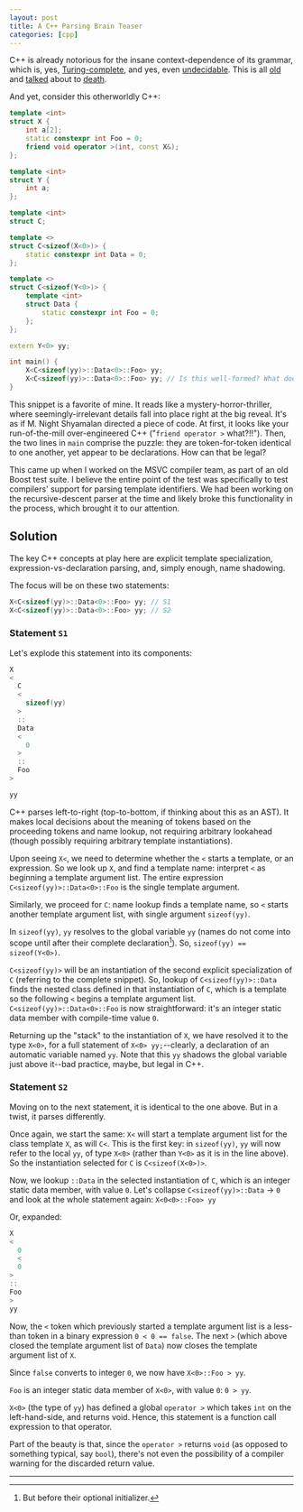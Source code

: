 ```yaml
---
layout: post
title: A C++ Parsing Brain Teaser
categories: [cpp]
---
```


C++ is already notorious for the insane context-dependence of its grammar, which is, yes,
[Turing-complete](http://port70.net/~nsz/c/c%2B%2B/turing.pdf), and yes, even
[undecidable](http://yosefk.com/c++fqa/web-vs-c++.html#misfeature-2). This is all
[old](https://stackoverflow.com/questions/794015/what-do-people-mean-when-they-say-c-has-undecidable-grammar)
and [talked](https://blog.reverberate.org/2013/08/parsing-c-is-literally-undecidable.html) about to
[death](https://medium.com/@mujjingun_23509/full-proof-that-c-grammar-is-undecidable-34e22dd8b664).

And yet, consider this otherworldly C++:

```cpp
template <int>
struct X {
    int a[2];
    static constexpr int Foo = 0;
    friend void operator >(int, const X&);
};

template <int>
struct Y {
    int a;
};

template <int>
struct C;

template <>
struct C<sizeof(X<0>)> {
    static constexpr int Data = 0;
};

template <>
struct C<sizeof(Y<0>)> {
    template <int>
    struct Data {
        static constexpr int Foo = 0;
    };
};

extern Y<0> yy;

int main() {
    X<C<sizeof(yy)>::Data<0>::Foo> yy;
    X<C<sizeof(yy)>::Data<0>::Foo> yy; // Is this well-formed? What does it do?
}
```

This snippet is a favorite of mine. It reads like a mystery-horror-thriller, where
seemingly-irrelevant details fall into place right at the big reveal. It's as if M. Night Shyamalan
directed a piece of code. At first, it looks like your run-of-the-mill over-engineered C++
("`friend operator >` what?!!"). Then, the two lines in `main` comprise the puzzle: they are
token-for-token identical to one another, yet appear to be declarations. How can that be legal?

This came up when I worked on the MSVC compiler team, as part of an old Boost test suite. I believe
the entire point of the test was specifically to test compilers' support for parsing template
identifiers. We had been working on the recursive-descent parser at the time and likely broke this
functionality in the process, which brought it to our attention.

## Solution

The key C++ concepts at play here are explicit template specialization, expression-vs-declaration
parsing, and, simply enough, name shadowing.

The focus will be on these two statements:

```cpp
X<C<sizeof(yy)>::Data<0>::Foo> yy; // S1
X<C<sizeof(yy)>::Data<0>::Foo> yy; // S2
```

### Statement `S1`

Let's explode this statement into its components:

```cpp
X
<
  C
  <
    sizeof(yy)
  >
  ::
  Data
  <
    0
  >
  ::
  Foo
>

yy
```

C++ parses left-to-right (top-to-bottom, if thinking about this as an AST). It makes local decisions
about the meaning of tokens based on the proceeding tokens and name lookup, not requiring arbitrary
lookahead (though possibly requiring arbitrary template instantiations).

Upon seeing `X<`, we need to determine whether the `<` starts a template, or an expression. So we
look up `X`, and find a template name: interpret `<` as beginning a template argument list. The
entire expression `C<sizeof(yy)>::Data<0>::Foo` is the single template argument.

Similarly, we proceed for `C`: name lookup finds a template name, so `<` starts another template
argument list, with single argument `sizeof(yy)`.

In `sizeof(yy)`, `yy` resolves to the global variable `yy` (names do not come into scope until after
their complete declaration[^1]). So, `sizeof(yy) == sizeof(Y<0>)`.

`C<sizeof(yy)>` will be an instantiation of the second explicit specialization of `C` (referring to
the complete snippet). So, lookup of `C<sizeof(yy)>::Data` finds the nested class defined in that
instantiation of `C`, which is a template so the following `<` begins a template argument list.
`C<sizeof(yy)>::Data<0>::Foo` is now straightforward: it's an integer static data member with
compile-time value `0`.

Returning up the "stack" to the instantiation of `X`, we have resolved it to the type `X<0>`, for a
full statement of `X<0> yy;`--clearly, a declaration of an automatic variable named `yy`. Note that
this `yy` shadows the global variable just above it--bad practice, maybe, but legal in C++.

### Statement `S2`

Moving on to the next statement, it is identical to the one above. But in a twist, it parses
differently.

Once again, we start the same: `X<` will start a template argument list for the class template `X`,
as will `C<`. This is the first key: in `sizeof(yy)`, `yy` will now refer to the local `yy`, of type
`X<0>` (rather than `Y<0>` as it is in the line above). So the instantiation selected for `C` is
`C<sizeof(X<0>)>`.

Now, we lookup `::Data` in the selected instantiation of `C`, which is an integer static data
member, with value `0`. Let's collapse `C<sizeof(yy)>::Data` -> `0` and look at the whole statement
again: `X<0<0>::Foo> yy`

Or, expanded:

```cpp
X
<
  0
  <
  0
>
::
Foo
>
yy
```

Now, the `<` token which previously started a template argument list is a less-than token in a
binary expression `0 < 0 == false`. The next `>` (which above closed the template argument list of
`Data`) now closes the template argument list of `X`.

Since `false` converts to integer `0`, we now have `X<0>::Foo > yy`.

`Foo` is an integer static data member of `X<0>`, with value `0`: `0 > yy`.

`X<0>` (the type of `yy`) has defined a global `operator >` which takes `int` on the left-hand-side,
and returns void. Hence, this statement is a function call expression to that operator.

Part of the beauty is that, since the `operator >` returns `void` (as opposed to something typical,
say `bool`), there's not even the possibility of a compiler warning for the discarded return value.

<hr/>

[^1]: But before their optional initializer.
